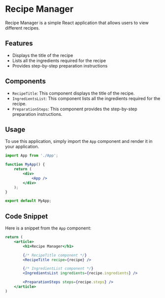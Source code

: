 # Recipe Manager

Recipe Manager is a simple React application that allows users to view different recipes. 

## Features

- Displays the title of the recipe
- Lists all the ingredients required for the recipe
- Provides step-by-step preparation instructions

## Components

- `RecipeTitle`: This component displays the title of the recipe.
- `IngredientsList`: This component lists all the ingredients required for the recipe.
- `PreparationSteps`: This component provides the step-by-step preparation instructions.

## Usage

To use this application, simply import the `App` component and render it in your application.

```jsx
import App from './App';

function MyApp() {
    return (
        <div>
            <App />
        </div>
    );
}

export default MyApp;
```

## Code Snippet

Here is a snippet from the `App` component:

```jsx
return (
    <article>
        <h1>Recipe Manager</h1>

        {/* RecipeTitle component */}
        <RecipeTitle recipe={recipe} />

        {/* IngredientList component */}
        <IngredientsList ingredients={recipe.ingredients} />

        <PreparationSteps steps={recipe.steps} />
    </article>
)
```